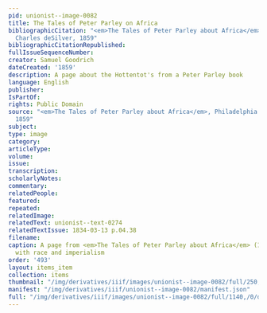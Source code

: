 ```yaml
---
pid: unionist--image-0082
title: The Tales of Peter Parley on Africa
bibliographicCitation: "<em>The Tales of Peter Parley about Africa</em>, Philadelphia:
  Charles deSilver, 1859"
bibliographicCitationRepublished: 
fullIssueSequenceNumber: 
creator: Samuel Goodrich
dateCreated: '1859'
description: A page about the Hottentot's from a Peter Parley book
language: English
publisher: 
IsPartOf: 
rights: Public Domain
source: "<em>The Tales of Peter Parley about Africa</em>, Philadelphia: Charles deSilver,
  1859"
subject: 
type: image
category: 
articleType: 
volume: 
issue: 
transcription: 
scholarlyNotes: 
commentary: 
relatedPeople: 
featured: 
repeated: 
relatedImage: 
relatedText: unionist--text-0274
relatedTextIssue: 1834-03-13 p.04.38
filename: 
caption: A page from <em>The Tales of Peter Parley about Africa</em> (1859) dealing
  with race and imperialism
order: '493'
layout: items_item
collection: items
thumbnail: "/img/derivatives/iiif/images/unionist--image-0082/full/250,/0/default.jpg"
manifest: "/img/derivatives/iiif/unionist--image-0082/manifest.json"
full: "/img/derivatives/iiif/images/unionist--image-0082/full/1140,/0/default.jpg"
---
```

